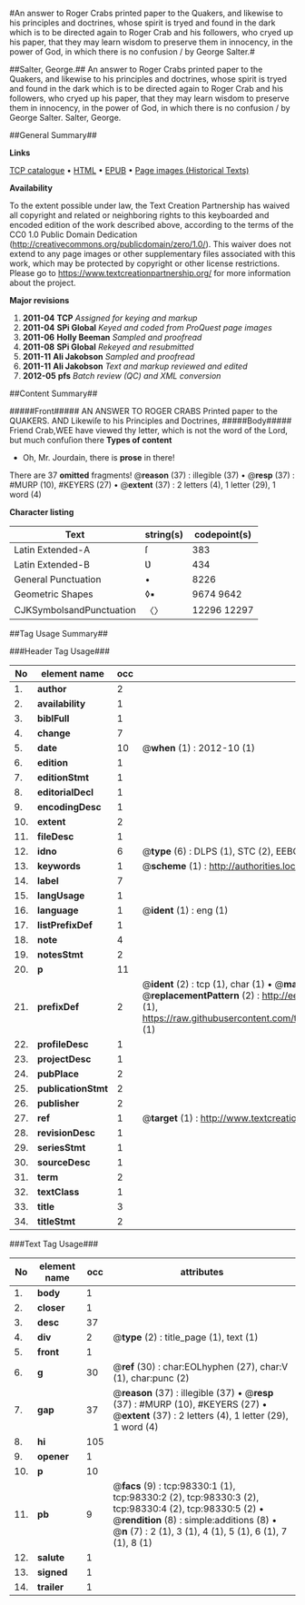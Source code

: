 #An answer to Roger Crabs printed paper to the Quakers, and likewise to his principles and doctrines, whose spirit is tryed and found in the dark which is to be directed again to Roger Crab and his followers, who cryed up his paper, that they may learn wisdom to preserve them in innocency, in the power of God, in which there is no confusion / by George Salter.#

##Salter, George.##
An answer to Roger Crabs printed paper to the Quakers, and likewise to his principles and doctrines, whose spirit is tryed and found in the dark which is to be directed again to Roger Crab and his followers, who cryed up his paper, that they may learn wisdom to preserve them in innocency, in the power of God, in which there is no confusion / by George Salter.
Salter, George.

##General Summary##

**Links**

[TCP catalogue](http://www.ota.ox.ac.uk/tcp/)  • 
[HTML](http://tei.it.ox.ac.uk/tcp/Texts-HTML/free/A60/A60873.html)  • 
[EPUB](http://tei.it.ox.ac.uk/tcp/Texts-EPUB/free/A60/A60873.epub) • 
[Page images (Historical Texts)](https://historicaltexts.jisc.ac.uk/eebo-13173424e)

**Availability**

To the extent possible under law, the Text Creation Partnership has waived all copyright and related or neighboring rights to this keyboarded and encoded edition of the work described above, according to the terms of the CC0 1.0 Public Domain Dedication (http://creativecommons.org/publicdomain/zero/1.0/). This waiver does not extend to any page images or other supplementary files associated with this work, which may be protected by copyright or other license restrictions. Please go to https://www.textcreationpartnership.org/ for more information about the project.

**Major revisions**

1. __2011-04__ __TCP__ *Assigned for keying and markup*
1. __2011-04__ __SPi Global__ *Keyed and coded from ProQuest page images*
1. __2011-06__ __Holly Beeman__ *Sampled and proofread*
1. __2011-08__ __SPi Global__ *Rekeyed and resubmitted*
1. __2011-11__ __Ali Jakobson__ *Sampled and proofread*
1. __2011-11__ __Ali Jakobson__ *Text and markup reviewed and edited*
1. __2012-05__ __pfs__ *Batch review (QC) and XML conversion*

##Content Summary##

#####Front#####
AN ANSWER TO ROGER CRABS Printed paper to the QUAKERS. AND Likewiſe to his Principles and Doctrines,
#####Body#####
Friend Crab,WEE have viewed thy letter, which is not the word of the Lord, but much confuſion there 
**Types of content**

  * Oh, Mr. Jourdain, there is **prose** in there!

There are 37 **omitted** fragments! 
 @__reason__ (37) : illegible (37)  •  @__resp__ (37) : #MURP (10), #KEYERS (27)  •  @__extent__ (37) : 2 letters (4), 1 letter (29), 1 word (4)

**Character listing**


|Text|string(s)|codepoint(s)|
|---|---|---|
|Latin Extended-A|ſ|383|
|Latin Extended-B|Ʋ|434|
|General Punctuation|•|8226|
|Geometric Shapes|◊▪|9674 9642|
|CJKSymbolsandPunctuation|〈〉|12296 12297|

##Tag Usage Summary##

###Header Tag Usage###

|No|element name|occ|attributes|
|---|---|---|---|
|1.|__author__|2||
|2.|__availability__|1||
|3.|__biblFull__|1||
|4.|__change__|7||
|5.|__date__|10| @__when__ (1) : 2012-10 (1)|
|6.|__edition__|1||
|7.|__editionStmt__|1||
|8.|__editorialDecl__|1||
|9.|__encodingDesc__|1||
|10.|__extent__|2||
|11.|__fileDesc__|1||
|12.|__idno__|6| @__type__ (6) : DLPS (1), STC (2), EEBO-CITATION (1), OCLC (1), VID (1)|
|13.|__keywords__|1| @__scheme__ (1) : http://authorities.loc.gov/ (1)|
|14.|__label__|7||
|15.|__langUsage__|1||
|16.|__language__|1| @__ident__ (1) : eng (1)|
|17.|__listPrefixDef__|1||
|18.|__note__|4||
|19.|__notesStmt__|2||
|20.|__p__|11||
|21.|__prefixDef__|2| @__ident__ (2) : tcp (1), char (1)  •  @__matchPattern__ (2) : ([0-9\-]+):([0-9IVX]+) (1), (.+) (1)  •  @__replacementPattern__ (2) : http://eebo.chadwyck.com/downloadtiff?vid=$1&page=$2 (1), https://raw.githubusercontent.com/textcreationpartnership/Texts/master/tcpchars.xml#$1 (1)|
|22.|__profileDesc__|1||
|23.|__projectDesc__|1||
|24.|__pubPlace__|2||
|25.|__publicationStmt__|2||
|26.|__publisher__|2||
|27.|__ref__|1| @__target__ (1) : http://www.textcreationpartnership.org/docs/. (1)|
|28.|__revisionDesc__|1||
|29.|__seriesStmt__|1||
|30.|__sourceDesc__|1||
|31.|__term__|2||
|32.|__textClass__|1||
|33.|__title__|3||
|34.|__titleStmt__|2||


###Text Tag Usage###

|No|element name|occ|attributes|
|---|---|---|---|
|1.|__body__|1||
|2.|__closer__|1||
|3.|__desc__|37||
|4.|__div__|2| @__type__ (2) : title_page (1), text (1)|
|5.|__front__|1||
|6.|__g__|30| @__ref__ (30) : char:EOLhyphen (27), char:V (1), char:punc (2)|
|7.|__gap__|37| @__reason__ (37) : illegible (37)  •  @__resp__ (37) : #MURP (10), #KEYERS (27)  •  @__extent__ (37) : 2 letters (4), 1 letter (29), 1 word (4)|
|8.|__hi__|105||
|9.|__opener__|1||
|10.|__p__|10||
|11.|__pb__|9| @__facs__ (9) : tcp:98330:1 (1), tcp:98330:2 (2), tcp:98330:3 (2), tcp:98330:4 (2), tcp:98330:5 (2)  •  @__rendition__ (8) : simple:additions (8)  •  @__n__ (7) : 2 (1), 3 (1), 4 (1), 5 (1), 6 (1), 7 (1), 8 (1)|
|12.|__salute__|1||
|13.|__signed__|1||
|14.|__trailer__|1||
